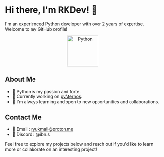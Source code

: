 # Hi there, I'm RKDev! 👋

I'm an experienced Python developer with over 2 years of expertise. Welcome to my GitHub profile!

<p align="center">
  <img src="https://raw.githubusercontent.com/rahulbanerjee26/githubAboutMeGenerator/main/icons/python.svg" alt="Python" width="100">
</p>

## About Me

- 🐍 Python is my passion and forte.
- 🔭 Currently working on [pyAternos](https://github.com/RKDeveloppement/pyAternos).
- 🌱 I'm always learning and open to new opportunities and collaborations.

## Contact Me

- 📧 Email : [ryukmail@proton.me](mailto:ryukmail@proton.me)
- 🔮 Discord : @ibn.s

Feel free to explore my projects below and reach out if you'd like to learn more or collaborate on an interesting project!

